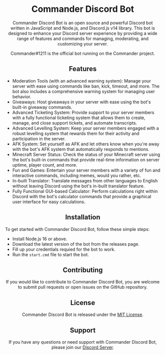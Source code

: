 <h1 align="center">Commander Discord Bot</h1>

<p align="center">Commander Discord Bot is an open source and powerful Discord bot written in JavaScript and Node.js, and Discord.js v14 library. This bot is designed to enhance your Discord server experience by providing a wide range of features and commands for managing, moderating, and customizing your server.</p>

<p align="center">Commander#1211 is the official bot running on the Commander project.</p>

<h2 align="center">Features</h2>

- Moderation Tools (with an advanced warning system): Manage your server with ease using commands like ban, kick, timeout, and more. The bot also includes a comprehensive warning system for managing user behavior.
- Giveaways: Host giveaways in your server with ease using the bot's built-in giveaway commands.
- Advanced Ticketing System: Provide support to your server members with a fully functional ticketing system that allows them to create, manage, and close support tickets, and automate transcripts.
- Advanced Levelling System: Keep your server members engaged with a robust levelling system that rewards them for their activity and participation in the server.
- AFK System: Set yourself as AFK and let others know when you're away with the bot's AFK system that automatically responds to mentions.
- Minecraft Server Status: Check the status of your Minecraft server using the bot's built-in commands that provide real-time information on server uptime, player count, and more.
- Fun and Games: Entertain your server members with a variety of fun and interactive commands, including memes, would you rather, etc.
- In-built Translator: Translate messages from other languages to English without leaving Discord using the bot's in-built translator feature.
- Fully Functional GUI-based Calculator: Perform calculations right within Discord with the bot's calculator commands that provide a graphical user interface for easy calculations.

<h2 align="center">Installation</h2>

To get started with Commander Discord Bot, follow these simple steps:

- Install Node.js 16 or above.
- Download the latest version of the bot from the releases page.
- Fill up your credentials requied for the bot to work.
- Run the `start.cmd` file to start the bot.

<h2 align="center">Contributing</h2>

<p align="center">
  If you would like to contribute to Commander Discord Bot, you are welcome to submit pull requests or open issues on the GitHub repository.
</p>

<h2 align="center">License</h2>

<p align="center">
  Commander Discord Bot is released under the <a href="LICENSE.md">MIT License</a>.
</p>

<h2 align="center">Support</h2>

<p align="center">
  If you have any questions or need support with Commander Discord Bot, please join our <a href="https://discord.com/invite/w4PAE3HkDF">Discord Server</a>.

